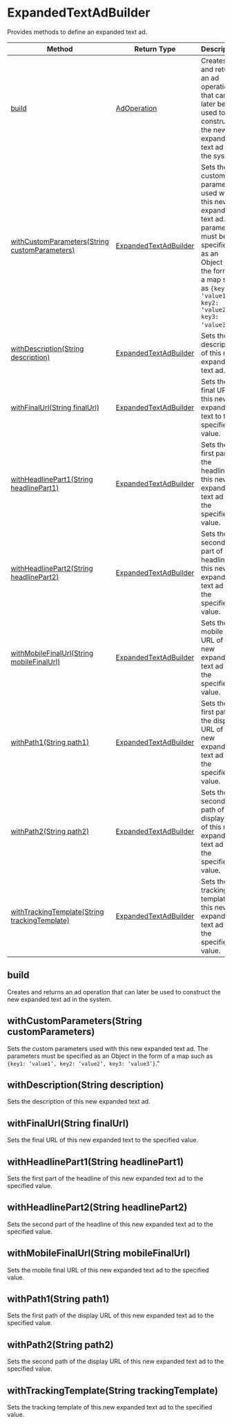 # ExpandedTextAdBuilder
Provides methods to define an expanded text ad.

|Method|Return Type|Description|
|-|-|-
[build]("#build")|[AdOperation](./AdOperation)|Creates and returns an ad operation that can later be used to construct the new expanded text ad in the system.<br />
[withCustomParameters(String customParameters)]("#withcustomparameters~string-customparameters~")|[ExpandedTextAdBuilder](./ExpandedTextAdBuilder)|Sets the custom parameters used with this new expanded text ad. The parameters must be specified as an Object in the form of a map such as <code>{key1: ‘value1’, key2: ‘value2’, key3: ‘value3’}</code>."<br />
[withDescription(String description)]("#withdescription~string-description~")|[ExpandedTextAdBuilder](./ExpandedTextAdBuilder)|Sets the description of this new expanded text ad. <br />
[withFinalUrl(String finalUrl)]("#withfinalurl~string-finalurl~")|[ExpandedTextAdBuilder](./ExpandedTextAdBuilder)|Sets the final URL of this new expanded text to the specified value.<br />
[withHeadlinePart1(String headlinePart1)]("#withheadlinepart1~string-headlinepart1~")|[ExpandedTextAdBuilder](./ExpandedTextAdBuilder)|Sets the first part of the headline of this new expanded text ad to the specified value.<br />
[withHeadlinePart2(String headlinePart2)]("#withheadlinepart2~string-headlinepart2~")|[ExpandedTextAdBuilder](./ExpandedTextAdBuilder)|Sets the second part of the headline of this new expanded text ad to the specified value.<br />
[withMobileFinalUrl(String mobileFinalUrl)]("#withmobilefinalurl~string-mobilefinalurl~")|[ExpandedTextAdBuilder](./ExpandedTextAdBuilder)|Sets the mobile final URL of this new expanded text ad to the specified value.<br />
[withPath1(String path1)]("#withpath1~string-path1~")|[ExpandedTextAdBuilder](ExpandedTextAdBuilder)|Sets the first path of the display URL of this new expanded text ad to the specified value.<br />
[withPath2(String path2)]("#withpath2~string-path2~")|[ExpandedTextAdBuilder](./ExpandedTextAdBuilder)|Sets the second path of the display URL of this new expanded text ad to the specified value.<br />
[withTrackingTemplate(String trackingTemplate)]("#withtrackingtemplate~string-trackingtemplate~")|[ExpandedTextAdBuilder](./ExpandedTextAdBuilder)|Sets the tracking template of this new expanded text ad to the specified value.<br />

## <a name="build"></a>build
Creates and returns an ad operation that can later be used to construct the new expanded text ad in the system.


## <a name="withcustomparameters~string-customparameters~"></a>withCustomParameters(String customParameters)
Sets the custom parameters used with this new expanded text ad. The parameters must be specified as an Object in the form of a map such as <code>{key1: ‘value1’, key2: ‘value2’, key3: ‘value3’}</code>."


## <a name="withdescription~string-description~"></a>withDescription(String description)
Sets the description of this new expanded text ad. 


## <a name="withfinalurl~string-finalurl~"></a>withFinalUrl(String finalUrl)
Sets the final URL of this new expanded text to the specified value.


## <a name="withheadlinepart1~string-headlinepart1~"></a>withHeadlinePart1(String headlinePart1)
Sets the first part of the headline of this new expanded text ad to the specified value.


## <a name="withheadlinepart2~string-headlinepart2~"></a>withHeadlinePart2(String headlinePart2)
Sets the second part of the headline of this new expanded text ad to the specified value.


## <a name="withmobilefinalurl~string-mobilefinalurl~"></a>withMobileFinalUrl(String mobileFinalUrl)
Sets the mobile final URL of this new expanded text ad to the specified value.


## <a name="withpath1~string-path1~"></a>withPath1(String path1)
Sets the first path of the display URL of this new expanded text ad to the specified value.


## <a name="withpath2~string-path2~"></a>withPath2(String path2)
Sets the second path of the display URL of this new expanded text ad to the specified value.


## <a name="withtrackingtemplate~string-trackingtemplate~"></a>withTrackingTemplate(String trackingTemplate)
Sets the tracking template of this new expanded text ad to the specified value.


